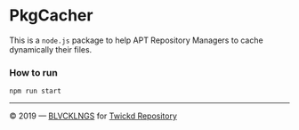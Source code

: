 # PkgCacher
This is a `node.js` package to help APT Repository Managers to cache dynamically their files.

### How to run
```
npm run start
```
___
© 2019 — [BLVCKLNGS](https://twitter.com/BLVCKLNGS) for [Twickd Repository](https://twickd.com)